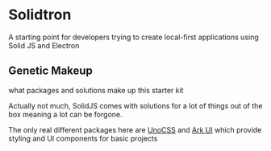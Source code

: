 # Solidtron

A starting point for developers trying to create local-first applications using Solid JS and Electron


## Genetic Makeup
what packages and solutions make up this starter kit

Actually not much, SolidJS comes with solutions for a lot of things out of the box meaning a lot can be forgone.

The only real different packages here are [UnoCSS](https://unocss.dev) and [Ark UI](https://ark-ui.com) which provide styling and UI components for basic projects